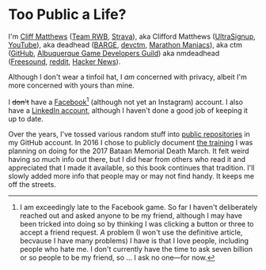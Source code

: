 # Too Public a Life?

I'm [Cliff Matthews](https://www.builtinnm.org/people/20)
([Team RWB](https://members.teamrwb.org/profile/9056),
[Strava](https://www.strava.com/athletes/58696205)), aka Clifford
Matthews
([UltraSignup](https://ultrasignup.com/results_participant.aspx?fname=Clifford&lname=Matthews), [YouTube](https://www.youtube.com/@cliffordmatthews3529)),
aka deadhead ([BARGE](https://www.barge.org/),
[devctm](https://devctm.com/), [Marathon
Maniacs](https://db.marathonmaniacs.com/Maniacs/myraces/4395)),
aka ctm ([GitHub](https://github.com/ctm), [Albuquerque Game
Developers Guild](https://agdg.co/)) aka nmdeadhead
([Freesound](https://freesound.org/people/nmdeadhead/), [reddit](https://www.reddit.com/user/nmdeadhead), [Hacker News](https://news.ycombinator.com/user?id=nmdeadhead)). 

Although I don't wear a tinfoil hat, I _am_ concerned with privacy,
albeit I'm more concerned with yours than mine.

I ~~don't~~ have a [Facebook](https://www.facebook.com/profile.php?id=100093257525075)[^1] (although not yet an Instagram) account. I also have a [LinkedIn
account](https://www.linkedin.com/in/clifford-matthews-4a44231/),
although I haven't done a good job of keeping it up to date. 

Over the years, I've tossed various random stuff into [public
repositories](https://github.com/ctm?tab=repositories) in my GitHub
account. In 2016 I chose to publicly document [the
training](https://github.com/ctm/Bataan-Memorial-Death-March/blob/master/2017.md)
I was planning on doing for the 2017 Bataan Memorial Death March. It
felt weird having so much info out there, but I did hear from others
who read it and appreciated that I made it available, so this book
continues that tradition. I'll slowly added more info that people may
or may not find handy. It keeps me off the streets.

[^1]: I am exceedingly late to the Facebook game. So far I haven't deliberately
reached out and asked anyone to be my friend, although I may have been tricked
into doing so by thinking I was clicking a button or three to accept a friend
request.  _A_ problem (I won't use the definitive article, becvause I have
many problems) I have is that I love people, including people who hate me.
I don't currently have the time to ask seven billion or so people to be my
friend, so &hellip; I ask no one&mdash;for now.
